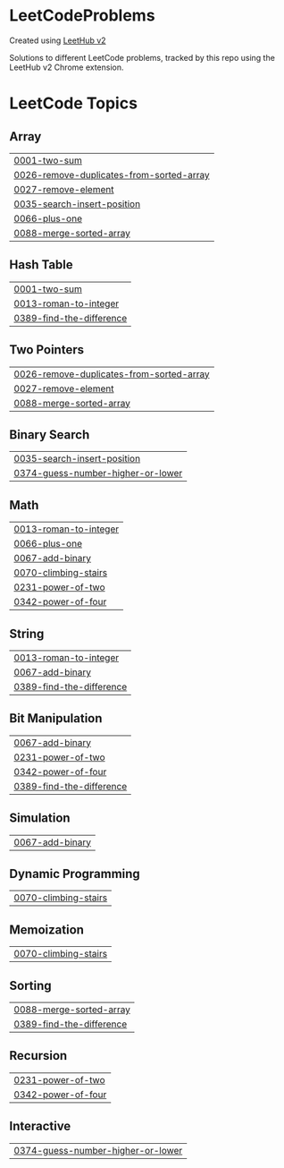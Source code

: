 # LeetCodeProblems
Created using [LeetHub v2](https://github.com/arunbhardwaj/LeetHub-2.0)

Solutions to different LeetCode problems, tracked by this repo using the LeetHub v2 Chrome extension.

<!---LeetCode Topics Start-->
# LeetCode Topics
## Array
|  |
| ------- |
| [0001-two-sum](https://github.com/danielmekuriaw/LeetCodeProblems/tree/master/0001-two-sum) |
| [0026-remove-duplicates-from-sorted-array](https://github.com/danielmekuriaw/LeetCodeProblems/tree/master/0026-remove-duplicates-from-sorted-array) |
| [0027-remove-element](https://github.com/danielmekuriaw/LeetCodeProblems/tree/master/0027-remove-element) |
| [0035-search-insert-position](https://github.com/danielmekuriaw/LeetCodeProblems/tree/master/0035-search-insert-position) |
| [0066-plus-one](https://github.com/danielmekuriaw/LeetCodeProblems/tree/master/0066-plus-one) |
| [0088-merge-sorted-array](https://github.com/danielmekuriaw/LeetCodeProblems/tree/master/0088-merge-sorted-array) |
## Hash Table
|  |
| ------- |
| [0001-two-sum](https://github.com/danielmekuriaw/LeetCodeProblems/tree/master/0001-two-sum) |
| [0013-roman-to-integer](https://github.com/danielmekuriaw/LeetCodeProblems/tree/master/0013-roman-to-integer) |
| [0389-find-the-difference](https://github.com/danielmekuriaw/LeetCodeProblems/tree/master/0389-find-the-difference) |
## Two Pointers
|  |
| ------- |
| [0026-remove-duplicates-from-sorted-array](https://github.com/danielmekuriaw/LeetCodeProblems/tree/master/0026-remove-duplicates-from-sorted-array) |
| [0027-remove-element](https://github.com/danielmekuriaw/LeetCodeProblems/tree/master/0027-remove-element) |
| [0088-merge-sorted-array](https://github.com/danielmekuriaw/LeetCodeProblems/tree/master/0088-merge-sorted-array) |
## Binary Search
|  |
| ------- |
| [0035-search-insert-position](https://github.com/danielmekuriaw/LeetCodeProblems/tree/master/0035-search-insert-position) |
| [0374-guess-number-higher-or-lower](https://github.com/danielmekuriaw/LeetCodeProblems/tree/master/0374-guess-number-higher-or-lower) |
## Math
|  |
| ------- |
| [0013-roman-to-integer](https://github.com/danielmekuriaw/LeetCodeProblems/tree/master/0013-roman-to-integer) |
| [0066-plus-one](https://github.com/danielmekuriaw/LeetCodeProblems/tree/master/0066-plus-one) |
| [0067-add-binary](https://github.com/danielmekuriaw/LeetCodeProblems/tree/master/0067-add-binary) |
| [0070-climbing-stairs](https://github.com/danielmekuriaw/LeetCodeProblems/tree/master/0070-climbing-stairs) |
| [0231-power-of-two](https://github.com/danielmekuriaw/LeetCodeProblems/tree/master/0231-power-of-two) |
| [0342-power-of-four](https://github.com/danielmekuriaw/LeetCodeProblems/tree/master/0342-power-of-four) |
## String
|  |
| ------- |
| [0013-roman-to-integer](https://github.com/danielmekuriaw/LeetCodeProblems/tree/master/0013-roman-to-integer) |
| [0067-add-binary](https://github.com/danielmekuriaw/LeetCodeProblems/tree/master/0067-add-binary) |
| [0389-find-the-difference](https://github.com/danielmekuriaw/LeetCodeProblems/tree/master/0389-find-the-difference) |
## Bit Manipulation
|  |
| ------- |
| [0067-add-binary](https://github.com/danielmekuriaw/LeetCodeProblems/tree/master/0067-add-binary) |
| [0231-power-of-two](https://github.com/danielmekuriaw/LeetCodeProblems/tree/master/0231-power-of-two) |
| [0342-power-of-four](https://github.com/danielmekuriaw/LeetCodeProblems/tree/master/0342-power-of-four) |
| [0389-find-the-difference](https://github.com/danielmekuriaw/LeetCodeProblems/tree/master/0389-find-the-difference) |
## Simulation
|  |
| ------- |
| [0067-add-binary](https://github.com/danielmekuriaw/LeetCodeProblems/tree/master/0067-add-binary) |
## Dynamic Programming
|  |
| ------- |
| [0070-climbing-stairs](https://github.com/danielmekuriaw/LeetCodeProblems/tree/master/0070-climbing-stairs) |
## Memoization
|  |
| ------- |
| [0070-climbing-stairs](https://github.com/danielmekuriaw/LeetCodeProblems/tree/master/0070-climbing-stairs) |
## Sorting
|  |
| ------- |
| [0088-merge-sorted-array](https://github.com/danielmekuriaw/LeetCodeProblems/tree/master/0088-merge-sorted-array) |
| [0389-find-the-difference](https://github.com/danielmekuriaw/LeetCodeProblems/tree/master/0389-find-the-difference) |
## Recursion
|  |
| ------- |
| [0231-power-of-two](https://github.com/danielmekuriaw/LeetCodeProblems/tree/master/0231-power-of-two) |
| [0342-power-of-four](https://github.com/danielmekuriaw/LeetCodeProblems/tree/master/0342-power-of-four) |
## Interactive
|  |
| ------- |
| [0374-guess-number-higher-or-lower](https://github.com/danielmekuriaw/LeetCodeProblems/tree/master/0374-guess-number-higher-or-lower) |
<!---LeetCode Topics End-->